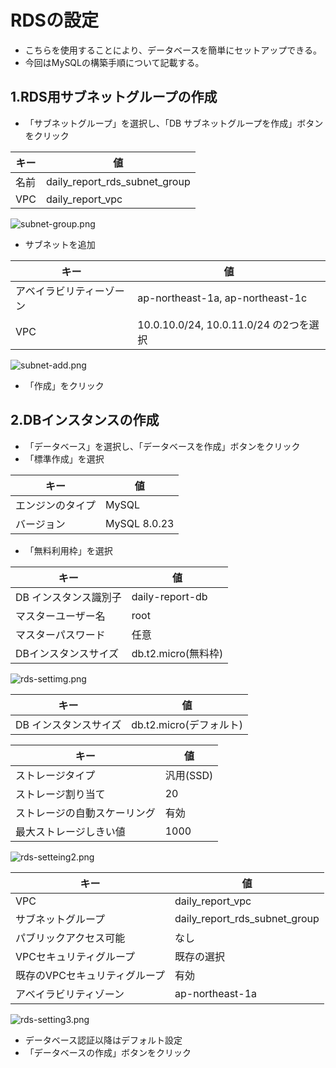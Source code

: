 # RDSの設定

- こちらを使用することにより、データベースを簡単にセットアップできる。
- 今回はMySQLの構築手順について記載する。

## 1.RDS用サブネットグループの作成

- 「サブネットグループ」を選択し、「DB サブネットグループを作成」ボタンをクリック

| キー | 値 |
| ---- | ---- |
| 名前 | daily_report_rds_subnet_group |
| VPC | daily_report_vpc |

![subnet-group.png](https://qiita-image-store.s3.ap-northeast-1.amazonaws.com/0/1863296/85502026-de11-7753-dac5-6f767654e889.png)

- サブネットを追加

| キー | 値 |
| ---- | ---- |
| アベイラビリティーゾーン | ap-northeast-1a, ap-northeast-1c |
| VPC | 10.0.10.0/24, 10.0.11.0/24 の2つを選択 |

![subnet-add.png](https://qiita-image-store.s3.ap-northeast-1.amazonaws.com/0/1863296/329be5ee-e44d-d91c-589b-6f528f067a84.png)

- 「作成」をクリック

## 2.DBインスタンスの作成

- 「データベース」を選択し、「データベースを作成」ボタンをクリック
- 「標準作成」を選択

| キー | 値 |
| ---- | ---- |
| エンジンのタイプ | MySQL |
| バージョン | MySQL 8.0.23 |

- 「無料利用枠」を選択

| キー | 値 |
| ---- | ---- |
| DB インスタンス識別子 | daily-report-db |
| マスターユーザー名 | root |
| マスターパスワード | 任意 |
| DBインスタンスサイズ | db.t2.micro(無料枠) |

![rds-settimg.png](https://qiita-image-store.s3.ap-northeast-1.amazonaws.com/0/1863296/7b79567a-884a-44d7-8c49-148872136267.png)

| キー | 値 |
| ---- | ---- |
| DB インスタンスサイズ | db.t2.micro(デフォルト) |

| キー | 値 |
| ---- | ---- |
| ストレージタイプ | 汎用(SSD) |
| ストレージ割り当て | 20 |
| ストレージの自動スケーリング | 有効 |
| 最大ストレージしきい値 | 1000 |

![rds-setteing2.png](https://qiita-image-store.s3.ap-northeast-1.amazonaws.com/0/1863296/d4a9f3d4-3a94-cde3-f24f-cee0d599ade3.png)

| キー | 値 |
| ---- | ---- |
| VPC | daily_report_vpc |
| サブネットグループ | daily_report_rds_subnet_group |
| パブリックアクセス可能 | なし |
| VPCセキュリティグループ | 既存の選択 |
| 既存のVPCセキュリティグループ	 | 有効 |
| アベイラビリティゾーン | ap-northeast-1a |

![rds-setting3.png](https://qiita-image-store.s3.ap-northeast-1.amazonaws.com/0/1863296/00f4c610-e233-d1e7-370d-d295c49e81cb.png)

- データベース認証以降はデフォルト設定
- 「データベースの作成」ボタンをクリック
